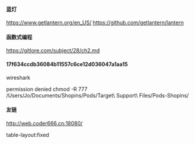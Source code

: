 #### 蓝灯
https://www.getlantern.org/en_US/
https://github.com/getlantern/lantern

#### 函数式编程
https://gitlore.com/subject/28/ch2.md

#### 17f634ccdb36084b11557c6ce12d036047a1aa15

wireshark

permission denied
chmod -R 777 /Users/Jo/Documents/Shopins/Pods/Target\ Support\ Files/Pods-Shopins/

#### 友链
http://web.coder666.cn:18080/


table-layout:fixed